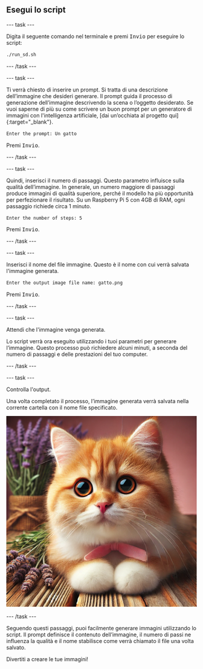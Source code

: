 ## Esegui lo script

\--- task ---

Digita il seguente comando nel terminale e premi <kbd>Invio</kbd> per eseguire lo script:

```bash
./run_sd.sh
```

\--- /task ---

\--- task ---

Ti verrà chiesto di inserire un prompt. Si tratta di una descrizione dell’immagine che desideri generare. Il prompt guida il processo di generazione dell’immagine descrivendo la scena o l’oggetto desiderato. Se vuoi saperne di più su come scrivere un buon prompt per un generatore di immagini con l'intelligenza artificiale, [dai un’occhiata al progetto qui]{:target="_blank"}.

```bash
Enter the prompt: Un gatto
```

Premi <kbd>Invio</kbd>.

\--- /task ---

\--- task ---

Quindi, inserisci il numero di passaggi. Questo parametro influisce sulla qualità dell’immagine. In generale, un numero maggiore di passaggi produce immagini di qualità superiore, perché il modello ha più opportunità per perfezionare il risultato. Su un Raspberry Pi 5 con 4GB di RAM, ogni passaggio richiede circa 1 minuto.

```bash
Enter the number of steps: 5
```

Premi <kbd>Invio</kbd>.

\--- /task ---

\--- task ---

Inserisci il nome del file immagine. Questo è il nome con cui verrà salvata l'immagine generata.

```bash
Enter the output image file name: gatto.png
```

Premi <kbd>Invio</kbd>.

\--- /task ---

\--- task ---

Attendi che l'immagine venga generata.

Lo script verrà ora eseguito utilizzando i tuoi parametri per generare l’immagine. Questo processo può richiedere alcuni minuti, a seconda del numero di passaggi e delle prestazioni del tuo computer.

\--- /task ---

\--- task ---

Controlla l'output.

Una volta completato il processo, l’immagine generata verrà salvata nella corrente cartella con il nome file specificato.

![Un gattino arancione e bianco con grandi occhi espressivi e un nasino rosa sdraiato su una superficie di legno accanto a dei rametti di lavanda. Il gattino ha un fiocco rosa intorno al collo. Sullo sfondo ci sono rametti di lavanda e un mazzo di fiori di lavanda avvolto in tela grezza, su uno sfondo rosa tenue.](images/cat.jpg)

\--- /task ---

Seguendo questi passaggi, puoi facilmente generare immagini utilizzando lo script. Il prompt definisce il contenuto dell’immagine, il numero di passi ne influenza la qualità e il nome stabilisce come verrà chiamato il file una volta salvato.

Divertiti a creare le tue immagini!
